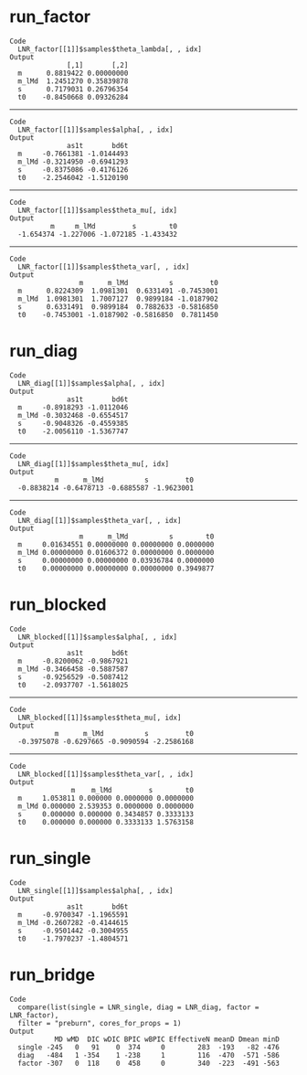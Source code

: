 # run_factor

    Code
      LNR_factor[[1]]$samples$theta_lambda[, , idx]
    Output
                  [,1]       [,2]
      m      0.8819422 0.00000000
      m_lMd  1.2451270 0.35839878
      s      0.7179031 0.26796354
      t0    -0.8450668 0.09326284

---

    Code
      LNR_factor[[1]]$samples$alpha[, , idx]
    Output
                  as1t       bd6t
      m     -0.7661381 -1.0144493
      m_lMd -0.3214950 -0.6941293
      s     -0.8375086 -0.4176126
      t0    -2.2546042 -1.5120190

---

    Code
      LNR_factor[[1]]$samples$theta_mu[, idx]
    Output
              m     m_lMd         s        t0 
      -1.654374 -1.227006 -1.072185 -1.433432 

---

    Code
      LNR_factor[[1]]$samples$theta_var[, , idx]
    Output
                     m      m_lMd          s         t0
      m      0.8224309  1.0981301  0.6331491 -0.7453001
      m_lMd  1.0981301  1.7007127  0.9899184 -1.0187902
      s      0.6331491  0.9899184  0.7882633 -0.5816850
      t0    -0.7453001 -1.0187902 -0.5816850  0.7811450

# run_diag

    Code
      LNR_diag[[1]]$samples$alpha[, , idx]
    Output
                  as1t       bd6t
      m     -0.8918293 -1.0112046
      m_lMd -0.3032468 -0.6554517
      s     -0.9048326 -0.4559385
      t0    -2.0056110 -1.5367747

---

    Code
      LNR_diag[[1]]$samples$theta_mu[, idx]
    Output
               m      m_lMd          s         t0 
      -0.8838214 -0.6478713 -0.6885587 -1.9623001 

---

    Code
      LNR_diag[[1]]$samples$theta_var[, , idx]
    Output
                     m      m_lMd          s        t0
      m     0.01634551 0.00000000 0.00000000 0.0000000
      m_lMd 0.00000000 0.01606372 0.00000000 0.0000000
      s     0.00000000 0.00000000 0.03936784 0.0000000
      t0    0.00000000 0.00000000 0.00000000 0.3949877

# run_blocked

    Code
      LNR_blocked[[1]]$samples$alpha[, , idx]
    Output
                  as1t       bd6t
      m     -0.8200062 -0.9867921
      m_lMd -0.3466458 -0.5887587
      s     -0.9256529 -0.5087412
      t0    -2.0937707 -1.5618025

---

    Code
      LNR_blocked[[1]]$samples$theta_mu[, idx]
    Output
               m      m_lMd          s         t0 
      -0.3975078 -0.6297665 -0.9090594 -2.2586168 

---

    Code
      LNR_blocked[[1]]$samples$theta_var[, , idx]
    Output
                   m    m_lMd         s        t0
      m     1.053811 0.000000 0.0000000 0.0000000
      m_lMd 0.000000 2.539353 0.0000000 0.0000000
      s     0.000000 0.000000 0.3434857 0.3333133
      t0    0.000000 0.000000 0.3333133 1.5763158

# run_single

    Code
      LNR_single[[1]]$samples$alpha[, , idx]
    Output
                  as1t       bd6t
      m     -0.9700347 -1.1965591
      m_lMd -0.2607282 -0.4144615
      s     -0.9501442 -0.3004955
      t0    -1.7970237 -1.4804571

# run_bridge

    Code
      compare(list(single = LNR_single, diag = LNR_diag, factor = LNR_factor),
      filter = "preburn", cores_for_props = 1)
    Output
               MD wMD  DIC wDIC BPIC wBPIC EffectiveN meanD Dmean minD
      single -245   0   91    0  374     0        283  -193   -82 -476
      diag   -484   1 -354    1 -238     1        116  -470  -571 -586
      factor -307   0  118    0  458     0        340  -223  -491 -563

